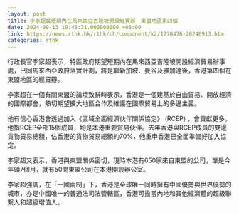 ```yaml
---
layout: post
title: 李家超冀短期內在馬來西亞吉隆坡開設經貿辧　東盟地區第四個
date: 2024-09-13 10:45:31.000000000 +08:00
link: https://news.rthk.hk/rthk/ch/component/k2/1770476-20240913.htm
categories: rthk
---
```


行政長官李家超表示，特區政府期望短期內在馬來西亞吉隆坡開設經濟貿易辦事處，已同馬來西亞政府落實計劃，將是繼新加坡、曼谷及雅加達後，香港第四個在東盟地區的經貿辧。

李家超在一個有關東盟的論壇致辭時表示，香港是一個建基於自由貿易、開放經濟的國際都會，熱切期望擴大地區合作及維護在國際貿易上的多邊主義。

他有信心香港會透過加入《區域全面經濟伙伴關係協定》 (RCEP) ，會貢獻更多。他指RCEP全部15個成員，均是本港重要貿易伙伴。去年香港與RCEP成員的雙邊貨物貿易總額，佔香港的貨物貿易總額約70%，他重申香港已全面準備好加入協定。

李家超又表示，香港與東盟關係密切，現時本港有650家來自東盟的公司，單是今年頭7個月，就有50間東盟公司在本港開設辦公室。

李家超強調，在「一國兩制」下，香港是全球唯一同時擁有中國優勢與世界優勢的城市，亦是中國唯一的普通法司法管轄區，香港可擔當內地和其他經濟體的超級聯繫人和超級增值人。
